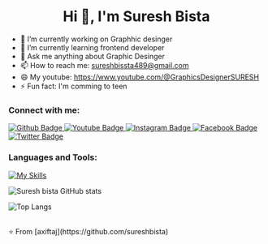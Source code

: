  <h1 align="center">Hi 👋, I'm Suresh Bista</h1>

- 🔭 I’m currently working on Graphhic desinger
- 🌱 I’m currently learning frontend developer
- 💬 Ask me anything about Graphic Desinger
- 📫 How to reach me: sureshbissta489@gmail.com
- 😄 My youtube: https://www.youtube.com/@GraphicsDesignerSURESH
- ⚡ Fun fact: I'm comming to teen
  
### Connect with me:
<div id="badges">
  <a href="https://github.com/sureshbista">
    <img src="https://img.shields.io/badge/Github-white?style=for-the-badge&logo=Github&logoColor=black" alt="Github Badge"/>
  </a>
  <a href="https://www.youtube.com/channel/http://www.youtube.com/@GraphicsDesignerSURESH">
    <img src="https://img.shields.io/badge/YouTube-red?style=for-the-badge&logo=youtube&logoColor=white" alt="Youtube Badge"/>
  </a>
   <a href="https://www.instagram.com/sureshbissta199">
    <img src="https://img.shields.io/badge/Instagram-purple?style=for-the-badge&logo=instagram&logoColor=white" alt="Instagram Badge"/>
  </a>
   <a href="https://fb.com/suresh Bista">
    <img src="https://img.shields.io/badge/Facebook-blue?style=for-the-badge&logo=facebook&logoColor=white" alt="Facebook Badge"/>
  </a>
   <a href="https://twitter.com/sureshbista">
    <img src="https://img.shields.io/badge/Twitter-blue?style=for-the-badge&logo=twitter&logoColor=white" alt="Twitter Badge"/>
  </a>
</div>

### Languages and Tools:
[![My Skills](https://skillicons.dev/icons?i=flutter,dart,firebase,github,git,postman,figma,xd&perline=5)](https://skillicons.dev)

![Suresh bista GitHub stats](https://github-readme-stats.vercel.app/api?username=sureshbista&show_icons=true&theme=dark)

![Top Langs](https://github-readme-stats.vercel.app/api/top-langs/?username=sureshbista&theme=dark)


<br>
⭐️ From [axiftaj](https://github.com/sureshbista)
